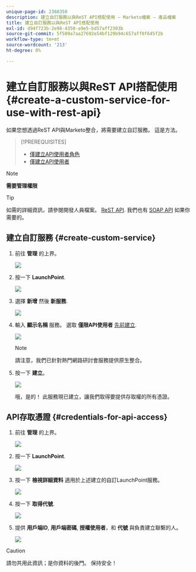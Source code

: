 ```yaml
---
unique-page-id: 2360350
description: 建立自訂服務以與ReST API搭配使用 — Marketo檔案 — 產品檔案
title: 建立自訂服務以與ReST API搭配使用
exl-id: d94f723b-2e98-4350-a9e5-bd57aff2303b
source-git-commit: 5f509a7aa27692e54bf129b94c657aff0f645f2b
workflow-type: tm+mt
source-wordcount: '213'
ht-degree: 0%

---
```


# 建立自訂服務以與ReST API搭配使用 {#create-a-custom-service-for-use-with-rest-api}

如果您想透過ReST API與Marketo整合，將需要建立自訂服務。 這是方法。

>[!PREREQUISITES]
>
>* [僅建立API使用者角色](/help/marketo/product-docs/administration/users-and-roles/create-an-api-only-user-role.md)
>* [僅建立API使用者](/help/marketo/product-docs/administration/users-and-roles/create-an-api-only-user.md)
>


>[!NOTE]
>
>**需要管理權限**

>[!TIP]
>
>如需的詳細資訊，請參閱開發人員檔案。 [ReST API](https://developers.marketo.com/documentation/rest/). 我們也有 [SOAP API](https://developers.marketo.com/documentation/soap/) 如果你需要的。

## 建立自訂服務 {#create-custom-service}

1. 前往 **管理** 的上界。

   ![](assets/create-a-custom-service-for-use-with-rest-api-1.png)

1. 按一下 **LaunchPoint**.

   ![](assets/create-a-custom-service-for-use-with-rest-api-2.png)

1. 選擇 **新增** 然後 **新服務**.

   ![](assets/create-a-custom-service-for-use-with-rest-api-3.png)

1. 輸入 **顯示名稱** 服務。 選取 **僅限API使用者** [先前建立](/help/marketo/product-docs/administration/users-and-roles/create-an-api-only-user.md).

   ![](assets/create-a-custom-service-for-use-with-rest-api-4.png)

   >[!NOTE]
   >
   >請注意，我們已針對熱門網路研討會服務提供原生整合。

1. 按一下 **建立**。

   ![](assets/create-a-custom-service-for-use-with-rest-api-5.png)

   哦，是的！ 此服務現已建立，讓我們取得要提供存取權的所有憑證。

## API存取憑證 {#credentials-for-api-access}

1. 前往 **管理** 的上界。

   ![](assets/create-a-custom-service-for-use-with-rest-api-6.png)

1. 按一下 **LaunchPoint**.

   ![](assets/create-a-custom-service-for-use-with-rest-api-7.png)

1. 按一下 **檢視詳細資料** 適用於上述建立的自訂LaunchPoint服務。

   ![](assets/create-a-custom-service-for-use-with-rest-api-8.png)

1. 按一下 **取得代號**.

   ![](assets/create-a-custom-service-for-use-with-rest-api-9.png)

1. 提供 **用戶端ID**, **用戶端密碼**, **授權使用者**，和 **代號** 與負責建立聯繫的人。

   ![](assets/create-a-custom-service-for-use-with-rest-api-10.png)

>[!CAUTION]
>
>請勿共用此資訊；是你資料的後門。 保持安全！
